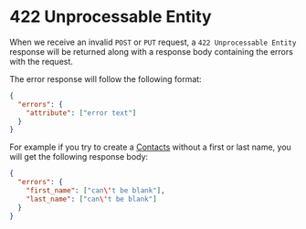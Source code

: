 # 422 Unprocessable Entity

When we receive an invalid ```POST``` or ```PUT``` request, a ```422 Unprocessable Entity``` response will be returned along with a response body containing the errors with the request.

The error response will follow the following format:

```json
{
  "errors": {
    "attribute": ["error text"]
  }
}
```

For example if you try to create a [Contacts](https://github.com/aceofsales/api-docs/blob/master/endpoints/contacts.md) without a first or last name, you will get the following response body:

```json
{
  "errors": {
    "first_name": ["can\'t be blank"],
    "last_name": ["can\'t be blank"]
  }
}
````